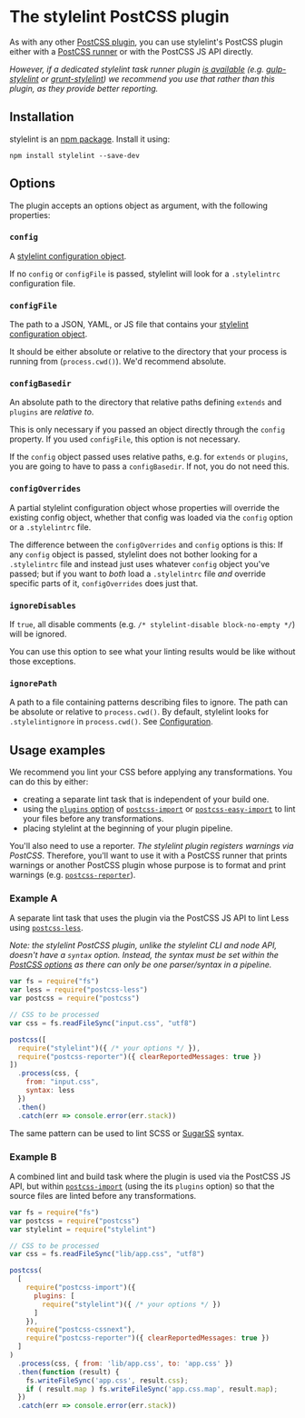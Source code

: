 # The stylelint PostCSS plugin

As with any other [PostCSS plugin](https://github.com/postcss/postcss#plugins), you can use stylelint's PostCSS plugin either with a [PostCSS runner](https://github.com/postcss/postcss#runners) or with the PostCSS JS API directly.

*However, if a dedicated stylelint task runner plugin [is available](complementary-tools.md) (e.g. [gulp-stylelint](https://github.com/olegskl/gulp-stylelint) or [grunt-stylelint](https://github.com/wikimedia/grunt-stylelint)) we recommend you use that rather than this plugin, as they provide better reporting.*

<!-- TOC -->

## Installation

stylelint is an [npm package](https://www.npmjs.com/package/stylelint). Install it using:

```console
npm install stylelint --save-dev
```

## Options

The plugin accepts an options object as argument, with the following properties:

### `config`

A [stylelint configuration object](configuration.md).

If no `config` or `configFile` is passed, stylelint will look for a `.stylelintrc` configuration file.

### `configFile`

The path to a JSON, YAML, or JS file that contains your [stylelint configuration object](configuration.md).

It should be either absolute or relative to the directory that your process is running from (`process.cwd()`). We'd recommend absolute.

### `configBasedir`

An absolute path to the directory that relative paths defining `extends` and `plugins` are *relative to*.

This is only necessary if you passed an object directly through the `config` property. If you used
`configFile`, this option is not necessary.

If the `config` object passed uses relative paths, e.g. for `extends` or `plugins`, you are going to have to pass a `configBasedir`. If not, you do not need this.

### `configOverrides`

A partial stylelint configuration object whose properties will override the existing config object, whether that config was loaded via the `config` option or a `.stylelintrc` file.

The difference between the `configOverrides` and `config` options is this: If any `config` object is passed, stylelint does not bother looking for a `.stylelintrc` file and instead just uses whatever `config` object you've passed; but if you want to *both* load a `.stylelintrc` file *and* override specific parts of it, `configOverrides` does just that.

### `ignoreDisables`

If `true`, all disable comments (e.g. `/* stylelint-disable block-no-empty */`) will be ignored.

You can use this option to see what your linting results would be like without those exceptions.

### `ignorePath`

A path to a file containing patterns describing files to ignore. The path can be absolute or relative to `process.cwd()`. By default, stylelint looks for `.stylelintignore` in `process.cwd()`. See [Configuration](configuration.md#stylelintignore).

## Usage examples

We recommend you lint your CSS before applying any transformations. You can do this by either:

-   creating a separate lint task that is independent of your build one.
-   using the [`plugins` option](https://github.com/postcss/postcss-import#plugins) of [`postcss-import`](https://github.com/postcss/postcss-import) or [`postcss-easy-import`](https://github.com/TrySound/postcss-easy-import) to lint your files before any transformations.
-   placing stylelint at the beginning of your plugin pipeline.

You'll also need to use a reporter. *The stylelint plugin registers warnings via PostCSS*. Therefore, you'll want to use it with a PostCSS runner that prints warnings or another PostCSS plugin whose purpose is to format and print warnings (e.g. [`postcss-reporter`](https://github.com/postcss/postcss-reporter)).

### Example A

A separate lint task that uses the plugin via the PostCSS JS API to lint Less using [`postcss-less`](https://github.com/shellscape/postcss-less).

*Note: the stylelint PostCSS plugin, unlike the stylelint CLI and node API, doesn't have a `syntax` option. Instead, the syntax must be set within the [PostCSS options](https://github.com/postcss/postcss#options) as there can only be one parser/syntax in a pipeline.*

```js
var fs = require("fs")
var less = require("postcss-less")
var postcss = require("postcss")

// CSS to be processed
var css = fs.readFileSync("input.css", "utf8")

postcss([
  require("stylelint")({ /* your options */ }),
  require("postcss-reporter")({ clearReportedMessages: true })
])
  .process(css, {
    from: "input.css",
    syntax: less
  })
  .then()
  .catch(err => console.error(err.stack))
```

The same pattern can be used to lint SCSS or [SugarSS](https://github.com/postcss/sugarss) syntax.

### Example B

A combined lint and build task where the plugin is used via the PostCSS JS API, but within [`postcss-import`](https://github.com/postcss/postcss-import) (using the its `plugins` option) so that the source files are linted before any transformations.

```js
var fs = require("fs")
var postcss = require("postcss")
var stylelint = require("stylelint")

// CSS to be processed
var css = fs.readFileSync("lib/app.css", "utf8")

postcss(
  [
    require("postcss-import")({
      plugins: [
        require("stylelint")({ /* your options */ })
      ]
    }),
    require("postcss-cssnext"),
    require("postcss-reporter")({ clearReportedMessages: true })
  ]
)
  .process(css, { from: 'lib/app.css', to: 'app.css' })
  .then(function (result) {
    fs.writeFileSync('app.css', result.css);
    if ( result.map ) fs.writeFileSync('app.css.map', result.map);
  })
  .catch(err => console.error(err.stack))
```
